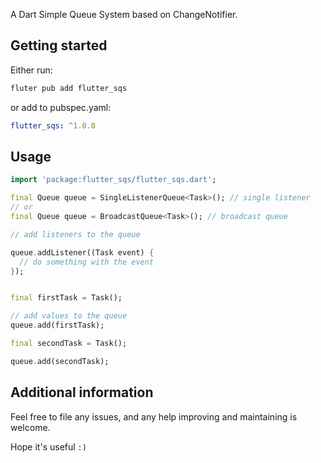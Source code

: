 <!--
This README describes the package. If you publish this package to pub.dev,
this README's contents appear on the landing page for your package.

For information about how to write a good package README, see the guide for
[writing package pages](https://dart.dev/guides/libraries/writing-package-pages).

For general information about developing packages, see the Dart guide for
[creating packages](https://dart.dev/guides/libraries/create-library-packages)
and the Flutter guide for
[developing packages and plugins](https://flutter.dev/developing-packages).
-->

A Dart Simple Queue System based on ChangeNotifier.

## Getting started

Either run:
```bash
fluter pub add flutter_sqs
```

or add to pubspec.yaml:

```yaml
flutter_sqs: ^1.0.0
```


## Usage

```dart
import 'package:flutter_sqs/flutter_sqs.dart';

final Queue queue = SingleListenerQueue<Task>(); // single listener
// or
final Queue queue = BroadcastQueue<Task>(); // broadcast queue

// add listeners to the queue

queue.addListener((Task event) {
  // do something with the event
});


final firstTask = Task();

// add values to the queue
queue.add(firstTask);

final secondTask = Task();

queue.add(secondTask);

```

## Additional information

Feel free to file any issues, and any help improving and maintaining is welcome.

Hope it's useful `:)`
